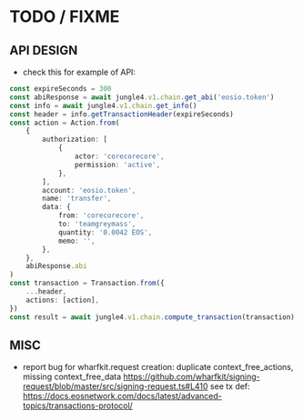 # TODO / FIXME

## API DESIGN

- check this for example of API:

```typescript
const expireSeconds = 300
const abiResponse = await jungle4.v1.chain.get_abi('eosio.token')
const info = await jungle4.v1.chain.get_info()
const header = info.getTransactionHeader(expireSeconds)
const action = Action.from(
    {
        authorization: [
            {
                actor: 'corecorecore',
                permission: 'active',
            },
        ],
        account: 'eosio.token',
        name: 'transfer',
        data: {
            from: 'corecorecore',
            to: 'teamgreymass',
            quantity: '0.0042 EOS',
            memo: '',
        },
    },
    abiResponse.abi
)
const transaction = Transaction.from({
    ...header,
    actions: [action],
})
const result = await jungle4.v1.chain.compute_transaction(transaction)
```


## MISC

- report bug for wharfkit.request creation: duplicate context_free_actions, missing context_free_data
  <https://github.com/wharfkit/signing-request/blob/master/src/signing-request.ts#L410>
  see tx def: <https://docs.eosnetwork.com/docs/latest/advanced-topics/transactions-protocol/>

